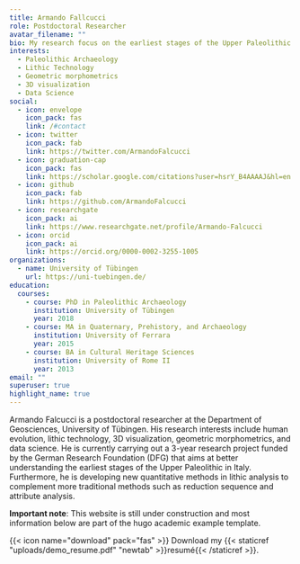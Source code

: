 ```yaml
---
title: Armando Fallcucci
role: Postdoctoral Researcher
avatar_filename: ""
bio: My research focus on the earliest stages of the Upper Paleolithic. I am currently analyzing several Aurignacian sites in Italy to better frame the chrono-cultural development of this technocomplex and investigate the role of climate change in the evolution of stone tool technologies.
interests:
  - Paleolithic Archaeology
  - Lithic Technology
  - Geometric morphometrics
  - 3D visualization
  - Data Science
social:
  - icon: envelope
    icon_pack: fas
    link: /#contact
  - icon: twitter
    icon_pack: fab
    link: https://twitter.com/ArmandoFalcucci
  - icon: graduation-cap
    icon_pack: fas
    link: https://scholar.google.com/citations?user=hsrY_B4AAAAJ&hl=en
  - icon: github
    icon_pack: fab
    link: https://github.com/ArmandoFalcucci
  - icon: researchgate
    icon_pack: ai
    link: https://www.researchgate.net/profile/Armando-Falcucci
  - icon: orcid
    icon_pack: ai
    link: https://orcid.org/0000-0002-3255-1005
organizations:
  - name: University of Tübingen
    url: https://uni-tuebingen.de/
education:
  courses:
    - course: PhD in Paleolithic Archaeology
      institution: University of Tübingen
      year: 2018
    - course: MA in Quaternary, Prehistory, and Archaeology
      institution: University of Ferrara
      year: 2015
    - course: BA in Cultural Heritage Sciences
      institution: University of Rome II
      year: 2013
email: ""
superuser: true
highlight_name: true
---
```


Armando Falcucci is a postdoctoral researcher at the Department of Geosciences, University of Tübingen. His research interests include human evolution, lithic technology, 3D visualization, geometric morphometrics, and data science. He is currently carrying out a 3-year research project funded by the German Research Foundation (DFG) that aims at better understanding the earliest stages of the Upper Paleolithic in Italy. Furthermore, he is developing new quantitative methods in lithic analysis to complement more traditional methods such as reduction sequence and attribute analysis.

**Important note**: This website is still under construction and most information below are part of the hugo academic example template.


{{< icon name="download" pack="fas" >}} Download my {{< staticref "uploads/demo_resume.pdf" "newtab" >}}resumé{{< /staticref >}}.
